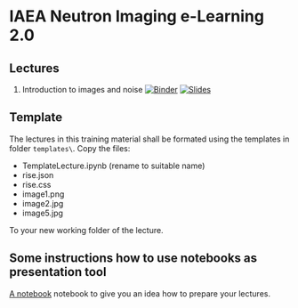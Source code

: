 # IAEA Neutron Imaging e-Learning 2.0

## Lectures
1. Introduction to images and noise [![Binder](https://mybinder.org/badge_logo.svg)](https://mybinder.org/v2/gh/ImagingLectures/IAEA-eLearning2/HEAD?labpath=lectures%2F01-ImagesAndNoise%2FIntroduction2Images.ipynb) [![Slides](https://img.shields.io/badge/view-slides-blue)](https://nbviewer.jupyter.org/format/slides/github/ImagingLectures/IAEA-eLearning2/blob/main/lectures/01-ImagesAndNoise/Introduction2Images.ipynb)
## Template
The lectures in this training material shall be formated using the templates in folder ```templates\```. Copy the files:

- TemplateLecture.ipynb (rename to suitable name)
- rise.json
- rise.css
- image1.png
- image2.jpg
- image5.jpg
 
To your new working folder of the lecture.

## Some instructions how to use notebooks as presentation tool
[A notebook](https://nbviewer.jupyter.org/github/ImagingLectures/IAEA-eLearning2/blob/main/template/TemplateInstructions.ipynb) notebook to give you an idea how to prepare your lectures.

